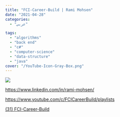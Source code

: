 ```yaml
---
title: "FCI-Career-Build | Rami Mohsen"
date: "2021-04-28"
categories:
  - "عربي"

tags:
  - "algorithms"
  - "back end"
  - "c#"
  - "computer-science"
  - "data-structure"
  - "java"
cover: "/YouTube-Icon-Gray-Box.png"
---
```


![](https://yt3.ggpht.com/ytc/AAUvwngBvTsjgmCA8dXWbtQX5LXhuZSmXmzlA0VcV6_OUQ=s176-c-k-c0x00ffffff-no-rj)

https://www.linkedin.com/in/rami-mohsen/

https://www.youtube.com/c/FCICareerBuild/playlists

[(31) FCI-Career-Build ](https://www.youtube.com/c/FCICareerBuild/playlists)
